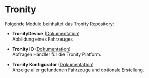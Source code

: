 # Tronity

Folgende Module beinhaltet das Tronity Repository:

- __TronityDevice__ ([Dokumentation](TronityDevice))  
	Abbildung eines Fahrzeuges 

- __Tronity IO__ ([Dokumentation](TronityIO))  
	Abfragen Händler für die Tronity Platform.

- __Tronity Konfigurator__ ([Dokumentation](TronityConfigurator))  
	Anzeige aller gefundenen Fahrzeuge und optionale Erstellung.